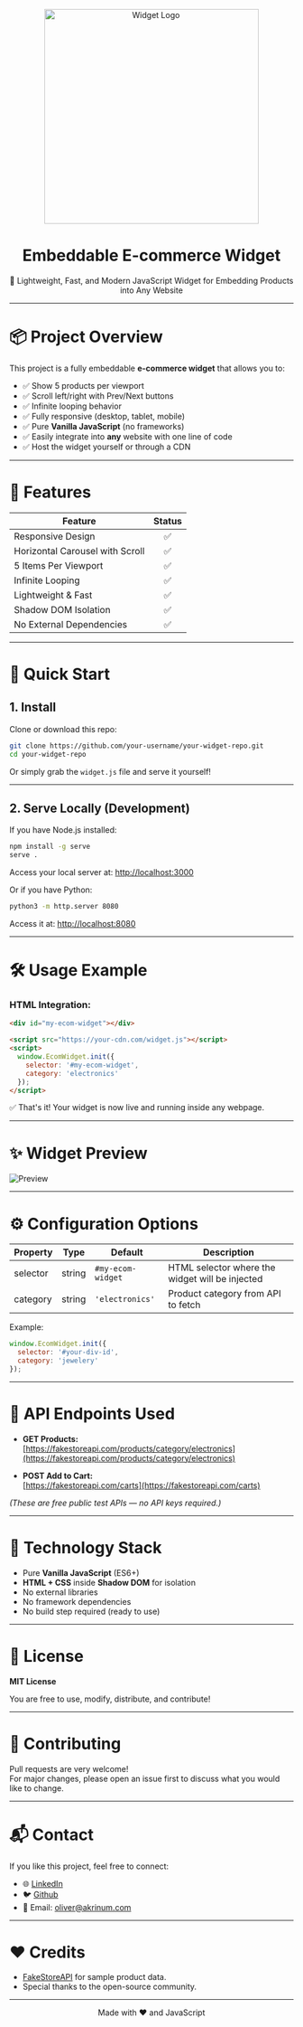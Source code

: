 <p align="center">
  <img src="https://app.imgforce.com/images/user/s6Y_1746579947_Widget%20Test%20-%20Google%20Chrome%205_7_2025%203_03_11%20AM.png" alt="Widget Logo" width="380" />
</p>

<h1 align="center">Embeddable E-commerce Widget</h1>

<p align="center">
  🚀 Lightweight, Fast, and Modern JavaScript Widget for Embedding Products into Any Website
</p>

---

# 📦 Project Overview

This project is a fully embeddable **e-commerce widget** that allows you to:

- ✅ Show 5 products per viewport
- ✅ Scroll left/right with Prev/Next buttons
- ✅ Infinite looping behavior
- ✅ Fully responsive (desktop, tablet, mobile)
- ✅ Pure **Vanilla JavaScript** (no frameworks)
- ✅ Easily integrate into **any** website with one line of code
- ✅ Host the widget yourself or through a CDN

---

# 🎯 Features

| Feature                        | Status |
|---------------------------------|:------:|
| Responsive Design              | ✅ |
| Horizontal Carousel with Scroll | ✅ |
| 5 Items Per Viewport            | ✅ |
| Infinite Looping                | ✅ |
| Lightweight & Fast              | ✅ |
| Shadow DOM Isolation            | ✅ |
| No External Dependencies        | ✅ |

---

# 🚀 Quick Start

## 1. Install

Clone or download this repo:

```bash
git clone https://github.com/your-username/your-widget-repo.git
cd your-widget-repo
```

Or simply grab the `widget.js` file and serve it yourself!

---

## 2. Serve Locally (Development)

If you have Node.js installed:

```bash
npm install -g serve
serve .
```

Access your local server at: [http://localhost:3000](http://localhost:3000)

Or if you have Python:

```bash
python3 -m http.server 8080
```

Access it at: [http://localhost:8080](http://localhost:8080)

---

# 🛠 Usage Example

### HTML Integration:

```html
<div id="my-ecom-widget"></div>

<script src="https://your-cdn.com/widget.js"></script>
<script>
  window.EcomWidget.init({
    selector: '#my-ecom-widget',
    category: 'electronics'
  });
</script>
```

✅ That's it! Your widget is now live and running inside any webpage.

---

# ✨ Widget Preview

![Preview](https://app.imgforce.com/images/user/s6Y_1746579947_Widget%20Test%20-%20Google%20Chrome%205_7_2025%203_03_11%20AM.png)

---

# ⚙️ Configuration Options

| Property  | Type    | Default    | Description |
|-----------|---------|------------|-------------|
| selector  | string  | `#my-ecom-widget` | HTML selector where the widget will be injected |
| category  | string  | `'electronics'`   | Product category from API to fetch |

Example:

```javascript
window.EcomWidget.init({
  selector: '#your-div-id',
  category: 'jewelery'
});
```

---

# 📡 API Endpoints Used

- **GET Products:**  
  [https://fakestoreapi.com/products/category/electronics](https://fakestoreapi.com/products/category/electronics)

- **POST Add to Cart:**  
  [https://fakestoreapi.com/carts](https://fakestoreapi.com/carts)

_(These are free public test APIs — no API keys required.)_

---

# 🧩 Technology Stack

- Pure **Vanilla JavaScript** (ES6+)
- **HTML + CSS** inside **Shadow DOM** for isolation
- No external libraries
- No framework dependencies
- No build step required (ready to use)

---

# 📜 License

**MIT License**

You are free to use, modify, distribute, and contribute!

---

# 🤝 Contributing

Pull requests are very welcome!  
For major changes, please open an issue first to discuss what you would like to change.

---

# 📬 Contact

If you like this project, feel free to connect:

- 🌐 [LinkedIn](https://www.linkedin.com/in/oliver-t-8a28b070/)
- 🐦 [Github](https://github.com/SchnapsterDog)
- 📩 Email: oliver@akrinum.com

---

# ❤️ Credits

- [FakeStoreAPI](https://fakestoreapi.com/) for sample product data.
- Special thanks to the open-source community.

---

<p align="center">
  Made with ❤️ and JavaScript
</p>
